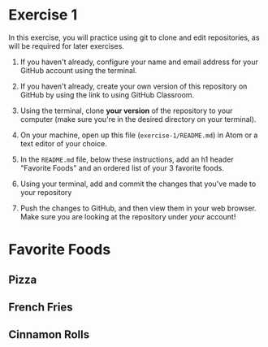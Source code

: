 # Exercise 1
In this exercise, you will practice using git to clone and edit repositories, as will be required for later exercises.

1. If you haven't already, configure your name and email address for your GitHub account using the terminal.

2. If you haven't already, create your own version of this repository on GitHub by using the link to using GitHub Classroom.

3. Using the terminal, clone **your version** of the repository to your computer (make sure you're in the desired directory on your terminal).

4. On your machine, open up this file (`exercise-1/README.md`) in Atom or a text editor of your choice.

5. In the `README.md` file, below these instructions, add an h1 header "Favorite Foods" and an ordered list of your 3 favorite foods.

6. Using your terminal, add and commit the changes that you've made to your repository

7. Push the changes to GitHub, and then view them in your web browser. Make sure you are looking at the repository under _your_ account!

<h1>Favorite Foods</h1>
<h2>Pizza</h2>
<h2>French Fries</h2>
<h2>Cinnamon Rolls</h2>